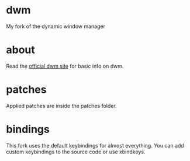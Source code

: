 # dwm
My fork of the dynamic window manager

# about
Read the [official dwm site](https://suckless.org/dwm) for basic info on dwm.

# patches
Applied patches are inside the patches folder.

# bindings
This fork uses the default keybindings for almost everything. You can add custom keybindings to the source code or use xbindkeys.
